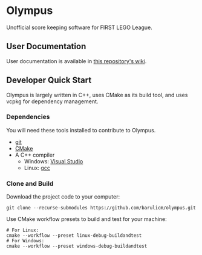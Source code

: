 # Olympus
Unofficial score keeping software for FIRST LEGO League.

## User Documentation

User documentation is available in [this repository's wiki](https://github.com/barulicm/olympus/wiki).

## Developer Quick Start

Olympus is largely written in C++, uses CMake as its build tool, and uses vcpkg for dependency management.

### Dependencies

You will need these tools installed to contribute to Olympus.

* [git](https://git-scm.com/)
* [CMake](https://cmake.org/)
* A C++ compiler
  * Windows: [Visual Studio](https://visualstudio.microsoft.com/)
  * Linux: [gcc](https://gcc.gnu.org/)

### Clone and Build

Download the project code to your computer:

```shell
git clone --recurse-submodules https://github.com/barulicm/olympus.git
```

Use CMake workflow presets to build and test for your machine:

```shell
# For Linux:
cmake --workflow --preset linux-debug-buildandtest
# For Windows:
cmake --workflow --preset windows-debug-buildandtest
```
